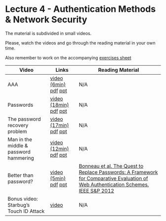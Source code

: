 # Lecture 4 - Authentication Methods & Network Security

The material is subdivided in small videos.

Please, watch the videos and go through the reading material in your own time.

Also remember to work on the accompanying [exercises sheet](../exercises/EXERCISES4.html)

| Video                   | Links                     |        Reading Material                                                                                                                                                                                      |
|-------------------------|---------------------------|----------------------------------------------------------------------------------------------------------------------------------------------------------------------------------------------|
| AAA | [video (6min)](https://web.microsoftstream.com/video/a9fee09c-70ed-477d-8aca-37cc5bec9942) [pdf](../slides/W4/notes1.pdf) [ppt](../slides/W4/password1.odp) | N/A |
| Passwords | [video (18min)](https://web.microsoftstream.com/video/0e77188d-b561-4adf-87af-63286d0808e8) [pdf](../slides/W4/notes1.pdf) [ppt](../slides/W4/password2.odp) | N/A |
| The password recovery problem | [video (17min)](https://web.microsoftstream.com/video/8efdfcc2-8709-492d-8b15-f49626c9d22a) [pdf](../slides/W4/notes1.pdf) [ppt](../slides/W4/password3.odp) | N/A |
| Man in the middle & password hammering | [video (12min)](https://web.microsoftstream.com/video/07b291f5-c240-41cd-be32-0d9b47cab81e) [pdf](../slides/W4/notes1.pdf) [ppt](../slides/W4/password4.odp) | N/A |
| Better than password? | [video (5min)](https://web.microsoftstream.com/video/0bf1dc0a-cba7-4cc8-8478-46088ebdef57) [pdf](../slides/W4/notes1.pdf) [ppt](../slides/W4/password5.odp) | [Bonneau et al. The Quest to Replace Passwords: A Framework for Comparative Evaluation of Web Authentication Schemes. IEEE S&P 2012](../materials/lecture4/2012-sp.pdf) |
| Bonus video: Starbug’s Touch ID Attack | [video](https://vimeo.com/75324765) | N/A |
